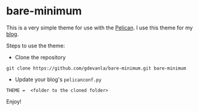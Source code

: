 bare-minimum
============

This is a very simple theme for use with the [Pelican](https://github.com/getpelican/pelican).  I use this theme for my [blog](http://devanla.com/).

Steps to use the theme:

- Clone the repository

`git clone https://github.com/gdevanla/bare-minimum.git bare-minimum`

- Update your blog's `pelicanconf.py`

`THEME =  <folder to the cloned folder>`

Enjoy!
